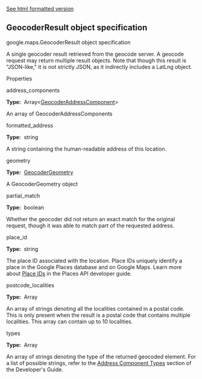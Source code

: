 [See html formatted version](https://huasofoundries.github.io/google-maps-documentation/GeocoderResult.html)


GeocoderResult object specification
-----------------------------------

google.maps.GeocoderResult object specification

A single geocoder result retrieved from the geocode server. A geocode request may return multiple result objects. Note that though this result is "JSON-like," it is not strictly JSON, as it indirectly includes a LatLng object.

Properties

address\_components

**Type:**  Array<[GeocoderAddressComponent](https://github.com/amenadiel/google-maps-documentation/blob/master/docs/GeocoderAddressComponent.md)\>

An array of GeocoderAddressComponents

formatted\_address

**Type:**  string

A string containing the human-readable address of this location.

geometry

**Type:**  [GeocoderGeometry](https://github.com/amenadiel/google-maps-documentation/blob/master/docs/GeocoderGeometry.md)

A GeocoderGeometry object

partial\_match

**Type:**  boolean

Whether the geocoder did not return an exact match for the original request, though it was able to match part of the requested address.

place\_id

**Type:**  string

The place ID associated with the location. Place IDs uniquely identify a place in the Google Places database and on Google Maps. Learn more about [Place IDs](https://developers.google.com/places/place-id) in the Places API developer guide.

postcode\_localities

**Type:**  Array<string>

An array of strings denoting all the localities contained in a postal code. This is only present when the result is a postal code that contains multiple localities. This array can contain up to 10 localities.

types

**Type:**  Array<string>

An array of strings denoting the type of the returned geocoded element. For a list of possible strings, refer to the [Address Component Types](https://developers.google.com/maps/documentation/javascript/geocoding#GeocodingAddressTypes) section of the Developer's Guide.